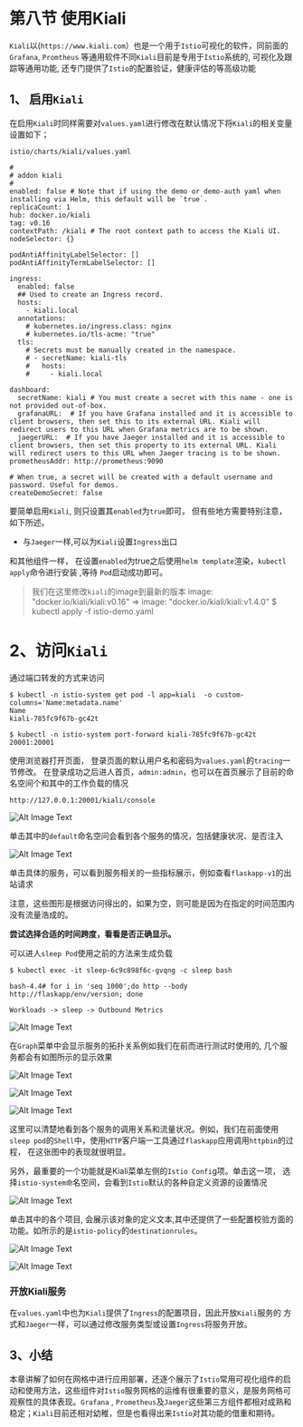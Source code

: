 # **第八节 使用Kiali** 

`Kiali`以(`https://www.kiali.com`）也是一个用于`Istio`可视化的软件，同前面的`Grafana`, `Promtheus` 等通用软件不同`Kiali`目前是专用于`Istio`系统的, 可视化及跟踪等通用功能, 还专门提供了`Istio`的配置验证，健康评估的等高级功能

## **1、 启用`Kiali`** 

在启用`Kiali`时同样需要对`values.yaml`进行修改在默认情况下将`Kiali`的相关变量设置如下； 

`istio/charts/kiali/values.yaml`

```
#
# addon kiali
#
enabled: false # Note that if using the demo or demo-auth yaml when installing via Helm, this default will be `true`.
replicaCount: 1
hub: docker.io/kiali
tag: v0.16
contextPath: /kiali # The root context path to access the Kiali UI.
nodeSelector: {}

podAntiAffinityLabelSelector: []
podAntiAffinityTermLabelSelector: []

ingress:
  enabled: false
  ## Used to create an Ingress record.
  hosts:
    - kiali.local
  annotations:
    # kubernetes.io/ingress.class: nginx
    # kubernetes.io/tls-acme: "true"
  tls:
    # Secrets must be manually created in the namespace.
    # - secretName: kiali-tls
    #   hosts:
    #     - kiali.local

dashboard:
  secretName: kiali # You must create a secret with this name - one is not provided out-of-box.
  grafanaURL:  # If you have Grafana installed and it is accessible to client browsers, then set this to its external URL. Kiali will redirect users to this URL when Grafana metrics are to be shown.
  jaegerURL:  # If you have Jaeger installed and it is accessible to client browsers, then set this property to its external URL. Kiali will redirect users to this URL when Jaeger tracing is to be shown.
prometheusAddr: http://prometheus:9090

# When true, a secret will be created with a default username and password. Useful for demos.
createDemoSecret: false
```

要简单启用`Kiali`, 则只设置其`enabled`为`true`即可， 但有些地方需要特别注意，如下所述。 
 
* 与`Jaeger`一样,可以为`Kiali`设置`Ingress`出口

和其他组件一样， 在设置`enabled`为true之后使用`helm template`渲染，`kubectl apply`命令进行安装 ,等待 `Pod`启动成功即可。 

> 我们在这里修改`kiali`的image到最新的版本
> image: "docker.io/kiali/kiali:v0.16" => image: "docker.io/kiali/kiali:v1.4.0"
> $ kubectl apply -f istio-demo.yaml

# **2、访问`Kiali`** 

通过端口转发的方式来访问

```
$ kubectl -n istio-system get pod -l app=kiali  -o custom-columns='Name:metadata.name'
Name
kiali-785fc9f67b-gc42t

$ kubectl -n istio-system port-forward kiali-785fc9f67b-gc42t 20001:20001
```

使用浏览器打开页面， 登录页面的默认用户名和密码为`values.yaml`的`tracing`一节修改。 
在登录成功之后进人首页，`admin:admin`，也可以在首页展示了目前的命名空间个和其中的工作负载的情况 

```
http://127.0.0.1:20001/kiali/console
```

![Alt Image Text](../images/bok/8_1.png "Body image")

单击其中的`default`命名空问会看到各个服务的情况，包括健康状况、是否注入

![Alt Image Text](../images/bok/8_2.png "Body image")

单击具体的服务，可以看到服务相关的一些指标展示，例如查看`flaskapp-v1`的出站请求


注意，这些图形是根据访问得出的，如果为空，则可能是因为在指定的时间范围内没有流量浩成的。

**尝试选择合适的时间跨度，看看是否正确显示。**

可以进人`sleep Pod`使用之前的方法来生成负载 

```
$ kubectl exec -it sleep-6c9c898f6c-gvqng -c sleep bash

bash-4.4# for i in 'seq 1000';do http --body http://flaskapp/env/version; done
```

`Workloads -> sleep -> Outbound Metrics`

![Alt Image Text](../images/bok/8_3.png "Body image")


在`Graph`菜单中会显示服务的拓扑关系例如我们在前而进行测试时使用的, 几个服务都会有如图所示的显示效果 

![Alt Image Text](../images/bok/8_4.png "Body image")

![Alt Image Text](../images/bok/8_6.png "Body image")

![Alt Image Text](../images/bok/8_5.png "Body image")


这里可以清楚地看到各个服务的调用关系和流量状况。例如，我们在前面使用 `sleep pod`的`Shell`中，使用`HTTP`客户端一工具通过`flaskapp`应用调用`httpbin`的过程， 在这张图中的表现就很明显。

另外，最重要的一个功能就是Kiali菜单左侧的`Istio Confi`g项。单击这一项， 选择`istio-system命`名空间，会看到`Istio`默认的各种自定义资源的设置情况

![Alt Image Text](../images/bok/8_7.png "Body image")


单击其中的各个项目, 会展示该对象的定义文本,其中还提供了一些配置校验方面的功能。如所示的是`istio-policy`的`destinationrules`。 

![Alt Image Text](../images/bok/8_8.png "Body image")


![Alt Image Text](../images/bok/8_9.png "Body image")

### **开放Kiali服务** 

在`values.yaml`中也为`Kiali`提供了`Ingress`的配置项目，因此开放`Kiali`服务的 
方式和`Jaeger`一样，可以通过修改服务类型或设置`Ingress`将服务开放。 

## **3、小结**

本章讲解了如何在网格中进行应用部署，还逐个展示了`Istio`常用可视化组件的启动和使用方法，这些组件对`Istio`服务网格的运维有很重要的意义，是服务网格可观察性的具体表现。`Grafana` , `Prometheus`及`Jaeger`这些第三方组件都相对成熟和稳定；`Kiali`目前还相对幼稚，但是也看得出来`Istio`对其功能的借重和期待。 

